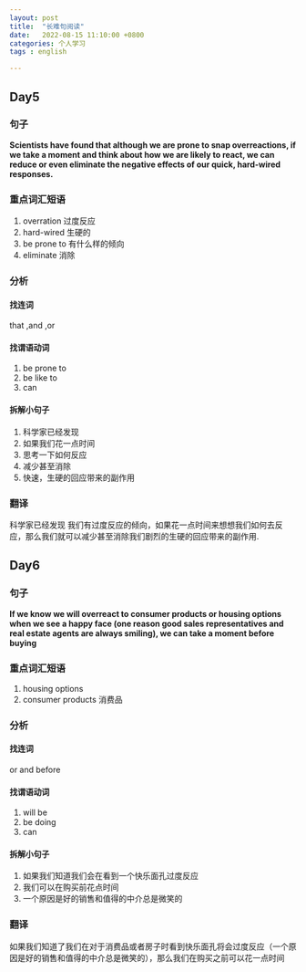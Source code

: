 ```yaml
---
layout: post
title:  "长难句阅读"
date:   2022-08-15 11:10:00 +0800
categories: 个人学习
tags : english

---
```



## Day5
### 句子
**Scientists have found that although we are
prone to snap overreactions, if we take a moment
and think about how we are likely to react, we can
reduce or even eliminate the negative effects of
our quick, hard-wired responses.**
### 重点词汇短语
1. overration 过度反应
2. hard-wired 生硬的
3. be prone to 有什么样的倾向
4. eliminate 消除
### 分析

#### 找连词
that ,and ,or 
#### 找谓语动词
1. be prone to 
2. be like to
3. can
#### 拆解小句子
1. 科学家已经发现
2. 如果我们花一点时间
3. 思考一下如何反应
4. 减少甚至消除
5. 快速，生硬的回应带来的副作用
### 翻译
科学家已经发现 我们有过度反应的倾向，如果花一点时间来想想我们如何去反应，那么我们就可以减少甚至消除我们剧烈的生硬的回应带来的副作用.

## Day6
### 句子
**If we know we will overreact to consumer
products or housing options when we see a happy
face (one reason good sales representatives and
real estate agents are always smiling), we can take
a moment before buying**
### 重点词汇短语
1. housing options
2. consumer products 消费品
### 分析

#### 找连词
or and before
#### 找谓语动词
1. will be
2. be doing
3. can
#### 拆解小句子
1. 如果我们知道我们会在看到一个快乐面孔过度反应
2. 我们可以在购买前花点时间
3. 一个原因是好的销售和值得的中介总是微笑的
### 翻译
如果我们知道了我们在对于消费品或者房子时看到快乐面孔将会过度反应（一个原因是好的销售和值得的中介总是微笑的），那么我们在购买之前可以花一点时间